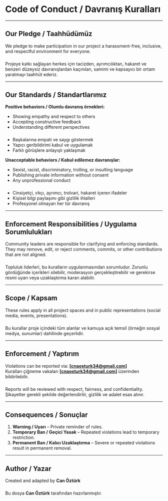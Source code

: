 # Code of Conduct / Davranış Kuralları

---

## Our Pledge / Taahhüdümüz
We pledge to make participation in our project a harassment-free, inclusive, and respectful environment for everyone.  
###
Projeye katkı sağlayan herkes için tacizden, ayrımcılıktan, hakaret ve benzeri düzeysiz davranışlardan kaçınılan, samimi ve kapsayıcı bir ortam yaratmayı taahhüt ederiz.

---

## Our Standards / Standartlarımız
**Positive behaviors / Olumlu davranış örnekleri:**
- Showing empathy and respect to others  
- Accepting constructive feedback  
- Understanding different perspectives  
###
- Başkalarına empati ve saygı göstermek  
- Yapıcı geribildirimi kabul ve uygulamak  
- Farklı görüşlere anlayışlı yaklaşmak  

**Unacceptable behaviors / Kabul edilemez davranışlar:**
- Sexist, racist, discriminatory, trolling, or insulting language  
- Publishing private information without consent  
- Any unprofessional conduct  
###
- Cinsiyetçi, ırkçı, ayrımcı, trolvari, hakaret içeren ifadeler  
- Kişisel bilgi paylaşımı gibi gizlilik ihlalleri  
- Profesyonel olmayan her tür davranış  

---

## Enforcement Responsibilities / Uygulama Sorumlulukları
Community leaders are responsible for clarifying and enforcing standards. They may remove, edit, or reject comments, commits, or other contributions that are not aligned.  
###
Topluluk liderleri, bu kuralların uygulanmasından sorumludur. Zorunlu gördüğünde içerikleri silebilir, moderasyon gerçekleştirebilir ve gerekirse resmi uyarı veya uzaklaştırma kararı alabilir.

---

## Scope / Kapsam
These rules apply in all project spaces and in public representations (social media, events, presentations).  
###
Bu kurallar proje içindeki tüm alanlar ve kamuya açık temsil (örneğin sosyal medya, sunumlar) dahilinde geçerlidir.

---

## Enforcement / Yaptırım
Violations can be reported via: **[cnaosturk34@gmail.com]**  
Kuralları çiğneme vakaları **[cnaosturk34@gmail.com]** üzerinden bildirilebilir.  
###
Reports will be reviewed with respect, fairness, and confidentiality.  
Şikayetler gerekli şekilde değerlendirilir, gizlilik ve adalet esas alınır.  

---

## Consequences / Sonuçlar
1. **Warning / Uyarı** – Private reminder of rules.  
2. **Temporary Ban / Geçici Yasak** – Repeated violations lead to temporary restriction.  
3. **Permanent Ban / Kalıcı Uzaklaştırma** – Severe or repeated violations result in permanent removal.  

---

## Author / Yazar
Created and adapted by **Can Öztürk**  
###
Bu dosya **Can Öztürk** tarafından hazırlanmıştır.  
 